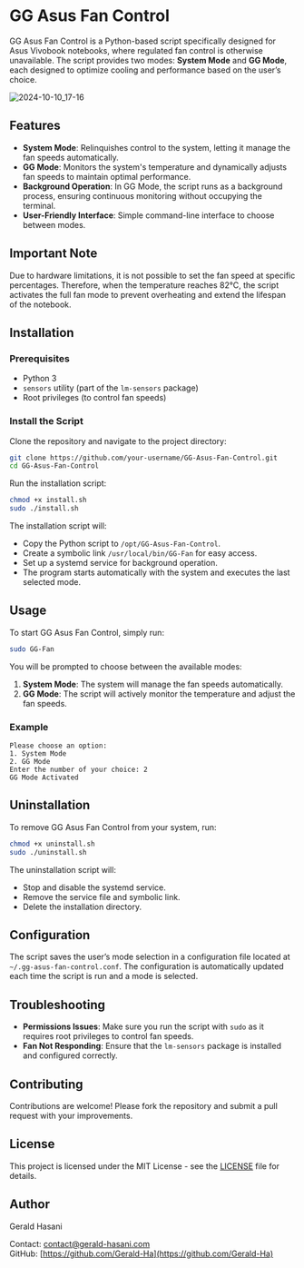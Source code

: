 
# GG Asus Fan Control

GG Asus Fan Control is a Python-based script specifically designed for Asus Vivobook notebooks, where regulated fan control is otherwise unavailable. The script provides two modes: **System Mode** and **GG Mode**, each designed to optimize cooling and performance based on the user’s choice.

![2024-10-10_17-16](https://github.com/user-attachments/assets/bc46e1ca-2626-47ad-a729-ebaa7908e2bb)



## Features

- **System Mode**: Relinquishes control to the system, letting it manage the fan speeds automatically.
- **GG Mode**: Monitors the system's temperature and dynamically adjusts fan speeds to maintain optimal performance.
- **Background Operation**: In GG Mode, the script runs as a background process, ensuring continuous monitoring without occupying the terminal.
- **User-Friendly Interface**: Simple command-line interface to choose between modes.

## Important Note

Due to hardware limitations, it is not possible to set the fan speed at specific percentages. Therefore, when the temperature reaches 82°C, the script activates the full fan mode to prevent overheating and extend the lifespan of the notebook.

## Installation

### Prerequisites

- Python 3
- `sensors` utility (part of the `lm-sensors` package)
- Root privileges (to control fan speeds)

### Install the Script

Clone the repository and navigate to the project directory:

```bash
git clone https://github.com/your-username/GG-Asus-Fan-Control.git
cd GG-Asus-Fan-Control
```

Run the installation script:

```bash
chmod +x install.sh
sudo ./install.sh
```

The installation script will:
- Copy the Python script to `/opt/GG-Asus-Fan-Control`.
- Create a symbolic link `/usr/local/bin/GG-Fan` for easy access.
- Set up a systemd service for background operation.
- The program starts automatically with the system and executes the last selected mode.

## Usage

To start GG Asus Fan Control, simply run:

```bash
sudo GG-Fan
```

You will be prompted to choose between the available modes:

1. **System Mode**: The system will manage the fan speeds automatically.
2. **GG Mode**: The script will actively monitor the temperature and adjust the fan speeds.

### Example

```
Please choose an option:
1. System Mode
2. GG Mode
Enter the number of your choice: 2
GG Mode Activated
```

## Uninstallation

To remove GG Asus Fan Control from your system, run:

```bash
chmod +x uninstall.sh
sudo ./uninstall.sh
```

The uninstallation script will:
- Stop and disable the systemd service.
- Remove the service file and symbolic link.
- Delete the installation directory.

## Configuration

The script saves the user’s mode selection in a configuration file located at `~/.gg-asus-fan-control.conf`. The configuration is automatically updated each time the script is run and a mode is selected.

## Troubleshooting

- **Permissions Issues**: Make sure you run the script with `sudo` as it requires root privileges to control fan speeds.
- **Fan Not Responding**: Ensure that the `lm-sensors` package is installed and configured correctly.

## Contributing

Contributions are welcome! Please fork the repository and submit a pull request with your improvements.

## License

This project is licensed under the MIT License - see the [LICENSE](LICENSE) file for details.

## Author

Gerald Hasani

Contact: [contact@gerald-hasani.com](mailto:contact@gerald-hasani.com)  
GitHub: [https://github.com/Gerald-Ha](https://github.com/Gerald-Ha)
